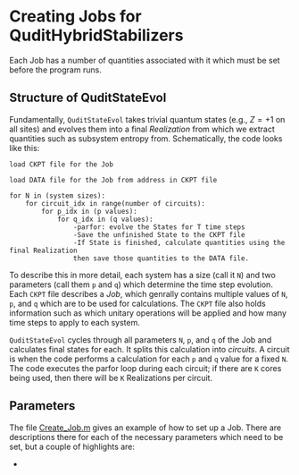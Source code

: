 # Creating Jobs for QuditHybridStabilizers

Each Job has a number of quantities associated with it which must be set before the program runs.

## Structure of QuditStateEvol

Fundamentally, `QuditStateEvol` takes trivial quantum states (e.g., $Z=+1$ on all sites) and evolves them into a final *Realization* from which we extract quantities such as subsystem entropy from. Schematically, the code looks like this:

```
load CKPT file for the Job

load DATA file for the Job from address in CKPT file

for N in (system sizes):
    for circuit_idx in range(number of circuits):
        for p_idx in (p values):
            for q_idx in (q values):
                -parfor: evolve the States for T time steps
                -Save the unfinished State to the CKPT file
                -If State is finished, calculate quantities using the final Realization
                then save those quantities to the DATA file.

```

To describe this in more detail, each system has a size (call it `N`) and two parameters (call them `p` and `q`) which determine the time step evolution. Each `CKPT` file describes a *Job*, which genrally contains multiple values of `N`, `p`, and `q` which are to be used for calculations. The `CKPT` file also holds information such as which unitary operations will be applied and how many time steps to apply to each system. 

`QuditStateEvol` cycles through all parameters `N`, `p`, and `q` of the Job and calculates final states for each. It splits this calculation into *circuits*. A circuit is when the code performs a calculation for each `p` and `q` value for a fixed `N`. The code executes the parfor loop during each circuit; if there are `K` cores being used, then there will be `K` Realizations per circuit.

## Parameters

The file [Create_Job.m](https://github.com/JWMerritt/QuditHybridStabilizers/main/Create_Job.m) gives an example of how to set up a Job. There are descriptions there for each of the necessary parameters which need to be set, but a couple of highlights are:

 - 

